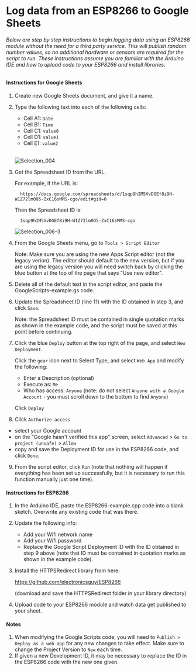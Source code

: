 # Log data from an ESP8266 to Google Sheets

###### Below are step by step instructions to begin logging data using an ESP8266 module without the need for a third party service. This will publish random number values, so no additional hardware or sensors are required for the script to run. These instructions assume you are familiar with the Arduino IDE and how to upload code to your ESP8266 and install libraries.

#### Instructions for Google Sheets

1. Create new Google Sheets document, and give it a name.

2. Type the following text into each of the following cells:

   - Cell A1: `Date`
   - Cell B1: `Time`
   - Cell C1: `value0`
   - Cell D1: `value1`
   - Cell E1: `value2`
   <br>

   ![Selection_004](https://user-images.githubusercontent.com/44729718/115277764-46881380-a10a-11eb-9be4-b6fbe7ea7091.png)

   
3. Get the Spreadsheet ID from the URL.

      For example, if the URL is:
   
         https://docs.google.com/spreadsheets/d/1sqp9hIM5VvDGEf8i9H-W1Z72lm0O5-ZxC16sMMS-cgo/edit#gid=0

      Then the Spreadsheet ID is:
   
         1sqp9hIM5VvDGEf8i9H-W1Z72lm0O5-ZxC16sMMS-cgo
      
      ![Selection_006-3](https://user-images.githubusercontent.com/44729718/115287377-d1bad680-a115-11eb-8730-4c6ae00184a7.png)


4. From the Google Sheets menu, go to `Tools > Script Editor`
   
   Note: Make sure you are using the new Apps Script editor (not the legacy verion). The editor should default to the new version, but if you are using the legacy version you will need switch back by clicking the blue button at the top of the page that says "Use new editor".

5. Delete all of the default text in the script editor, and paste the GoogleScripts-example.gs code.

6. Update the Spreadsheet ID (line 11) with the ID obtained in step 3, and click `Save`.

   Note: the Spreadsheet ID must be contained in single quotation marks as shown in the example code, and the script must be saved at this point before continuing. 
   
7. Click the blue `Deploy` button at the top right of the page, and select `New Deployment`. 
 
   Click the `gear` icon next to Select Type, and select  `Web App` and modify the following:

   - Enter a Description (optional)
   - Execute as: `Me`
   - Who has access: `Anyone` (note: do not select `Anyone with a Google Account` - you must scroll down to the bottom to find `Anyone`)
   
   Click `Deploy` 
8. Click `Authorize access`

- select your Google account
- on the "Google hasn't verified this app" screen, select `Advanced` > `Go to project (unsafe)` > `Allow`
- copy and save the Deployment ID for use in the ESP8266 code, and click `Done`.

9. From the script editor, click `Run` (note that nothing will happen if everything has been set up successfully, but it is necessary to run this function manually just one time). 

   

#### Instructions for ESP8266

1. In the Arduino IDE, paste the ESP8266-example.cpp code into a blank sketch. Overwrite any existing code that was there.

2. Update the following info:

    - Add your Wifi network name
    - Add your Wifi password
    - Replace the Google Script Deployment ID with the ID obtained in step 9 above (note that ID must be contained in quotation marks as shown in the example code).

3. Install the HTTPSRedirect library from here:

    https://github.com/electronicsguy/ESP8266

    (download and save the HTTPSRedirect folder in your library directory)

4. Upload code to your ESP8266 module and watch data get published to your sheet.

     

#### Notes

1. When modifying the Google Scripts code, you will need to `Publish > Deploy as a web app` for any new changes to take effect. Make sure to change the Project Version to `New` each time. 
2. If given a new Development ID, it may be necessary to replace the ID in the ESP8266 code with the new one given.
